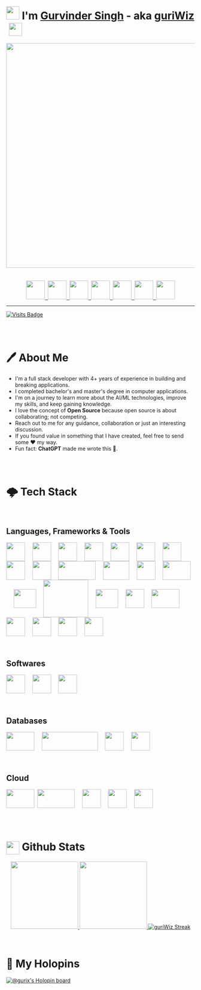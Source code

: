 # <img src="./assets/images/waving_hand.png" width="35" height="35"> I'm [Gurvinder Singh](https://gurvindersingh.me) - aka [guriWiz](https://github.com/guriWiz) &nbsp;<img src="./assets/images/desktop.png" width="35" height="35" align="center">

<div align="center">
    <img src="./assets/gifs/header.gif" width="600">
</div>
<br><br>

<div align="center">
    <a href="https://www.facebook.com/gurvindersingh.singh.792303/" target="_blank">
        <img src="./assets/images/facebook.png" width="50" height="50">&nbsp;
    </a>
    <a href="https://www.instagram.com/_guridev_/" target="_blank">
        <img src="./assets/images/instagram.png" width="50" height="50">&nbsp;
    </a>
    <a href="https://www.linkedin.com/in/gurvinder-singh-360691123/" target="_blank">
        <img src="./assets/images/linkedin.png" width="50" height="50">&nbsp;
    </a>
    <a href="https://twitter.com/Guri_XD" target="_blank">
        <img src="./assets/images/twitter.png" width="50" height="50">&nbsp;
    </a>
    <a href="https://discordapp.com/users/GuriX#5028" target="_blank">
        <img src="./assets/images/discord.png" width="50" height="50">&nbsp;
    </a>
    <a href="https://gurvindersingh.me" target="_blank">
        <img src="./assets/images/portfolio_website.png" width="50" height="50">&nbsp;
    </a>
    <a href="mailto:guri.developer97@gmail.com" target="_blank">
        <img src="./assets/images/email.png" width="50" height="50">
    </a>
</div>

---

[![Visits Badge](https://badges.pufler.dev/visits/guriWiz/guriWiz?label=Visitors%20Count&style=for-the-badge&color=dc4f84)](https://github.com/guriWiz)

<br><br>

# 🖊️ About Me

- I'm a full stack developer with 4+ years of experience in building and breaking applications.
- I completed bachelor's and master's degree in computer applications.
- I'm on a journey to learn more about the AI/ML technologies, improve my skills, and keep gaining knowledge.
- I love the concept of **Open Source** because open source is about collaborating; not competing.
- Reach out to me for any guidance, collaboration or just an interesting discussion.
- If you found value in something that I have created, feel free to send some ❤️ my way.
- Fun fact: **ChatGPT** made me wrote this 🤖.

<br><br>

# 🌩️ Tech Stack

<br>

## Languages, Frameworks & Tools

<img src="./assets/tech_stack/python.png" width="50" height="50" align="center">&nbsp;&nbsp;&nbsp;&nbsp;
<img src="./assets/tech_stack/django.png" width="50" height="50" align="center">&nbsp;&nbsp;&nbsp;&nbsp;
<img src="./assets/tech_stack/html.png" width="50" height="50" align="center">&nbsp;&nbsp;&nbsp;&nbsp;
<img src="./assets/tech_stack/css.png" width="50" height="50" align="center">&nbsp;&nbsp;&nbsp;&nbsp;
<img src="./assets/tech_stack/javascript.png" width="50" height="50" align="center">&nbsp;&nbsp;&nbsp;&nbsp;
<img src="./assets/tech_stack/git.png" width="50" height="50" align="center">&nbsp;&nbsp;&nbsp;&nbsp;
<img src="./assets/tech_stack/gitlab.png" width="50" height="50" align="center">&nbsp;&nbsp;&nbsp;&nbsp;
<img src="./assets/tech_stack/github.png" width="50" height="50" align="center">&nbsp;&nbsp;&nbsp;&nbsp;
<img src="./assets/tech_stack/bootstrap.png" width="50" height="50" align="center">&nbsp;&nbsp;&nbsp;&nbsp;
<img src="./assets/tech_stack/pandas.png" width="100" height="50" align="center">&nbsp;&nbsp;&nbsp;&nbsp;
<img src="./assets/tech_stack/docker.png" width="70" height="50" align="center">&nbsp;&nbsp;&nbsp;&nbsp;
<img src="./assets/tech_stack/linux.png" width="50" height="50" align="center">&nbsp;&nbsp;&nbsp;&nbsp;
<img src="./assets/tech_stack/nodejs.png" width="75" height="50" align="center">&nbsp;&nbsp;&nbsp;&nbsp;
<img src="./assets/tech_stack/react.png" width="60" height="50" align="center">&nbsp;&nbsp;&nbsp;&nbsp;
<img src="./assets/tech_stack/redis.png" width="120" height="100" align="center">&nbsp;&nbsp;&nbsp;&nbsp;
<img src="./assets/tech_stack/markdown.png" width="60" height="50" align="center">&nbsp;&nbsp;&nbsp;&nbsp;
<img src="./assets/tech_stack/redux.svg" width="50" height="50" align="center">&nbsp;&nbsp;&nbsp;&nbsp;
<img src="./assets/tech_stack/flask.png" width="75" height="50" align="center">&nbsp;&nbsp;&nbsp;&nbsp;
<img src="./assets/tech_stack/fastapi.svg" width="50" height="50" align="center">&nbsp;&nbsp;&nbsp;&nbsp;
<img src="./assets/tech_stack/graphql.png" width="50" height="50" align="center">&nbsp;&nbsp;&nbsp;&nbsp;
<img src="./assets/tech_stack/shopify.png" width="50" height="50" align="center">&nbsp;&nbsp;&nbsp;&nbsp;
<img src="./assets/tech_stack/jekyll.webp" width="50" height="50" align="center">&nbsp;&nbsp;&nbsp;&nbsp;

<br>

## Softwares

<img src="./assets/tech_stack/vscode.png" width="50" height="50" align="center">&nbsp;&nbsp;&nbsp;&nbsp;
<img src="./assets/tech_stack/jupyter_notebook.png" width="50" height="50" align="center">&nbsp;&nbsp;&nbsp;&nbsp;
<img src="./assets/tech_stack/ubuntu.png" width="50" height="50" align="center">&nbsp;&nbsp;&nbsp;&nbsp;

<br>

## Databases

<img src="./assets/tech_stack/mysql.png" width="75" height="50" align="center">&nbsp;&nbsp;&nbsp;&nbsp;
<img src="./assets/tech_stack/mongodb.png" width="150" height="50" align="center">&nbsp;&nbsp;&nbsp;&nbsp;
<img src="./assets/tech_stack/postgresql.png" width="50" height="50" align="center">&nbsp;&nbsp;&nbsp;&nbsp;
<img src="./assets/tech_stack/sqlite.png" width="50" height="50" align="center">&nbsp;&nbsp;&nbsp;&nbsp;

<br>

## Cloud

<img src="./assets/tech_stack/aws.png" width="75" height="50" align="center">&nbsp;
<img src="./assets/tech_stack/gcp.png" width="100" height="50" align="center">&nbsp;&nbsp;&nbsp;&nbsp;
<img src="./assets/tech_stack/linode.png" width="50" height="50" align="center">&nbsp;&nbsp;&nbsp;&nbsp;
<img src="./assets/tech_stack/digitalocean.png" width="50" height="50" align="center">&nbsp;&nbsp;&nbsp;&nbsp;
<img src="./assets/tech_stack/heroku.png" width="50" height="50" align="center">&nbsp;&nbsp;&nbsp;&nbsp;

<br><br>

# <img src="./assets/images/github.png" width="35" height="35" align="center"> Github Stats

<div align="center">
    <a href="https://github.com/guriWiz">
        <img height="180em" src="https://github-readme-stats.vercel.app/api?username=guriWiz&show_icons=true&theme=radical&include_all_commits=true&count_private=true"/>
        <img height="180em" src="https://github-readme-stats.vercel.app/api/top-langs/?username=guriWiz&layout=compact&theme=radical&langs_count=8"/>
        <img src="https://github-readme-streak-stats.herokuapp.com/?user=guriWiz&title_color=dc4f84&icon_color=dc4f84&show_owner=true&theme=radical" alt="guriWiz Streak"/>
    </a>
</div>
<br><br>

# 📌 My Holopins

[![@gurix's Holopin board](https://holopin.me/gurix)](https://holopin.io/@gurix)
